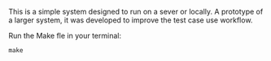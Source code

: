 This is a simple system designed to run on a sever or locally. 
A prototype of a larger system, it was developed to improve the test case use workflow.

Run the Make fle in your terminal:

```make```

